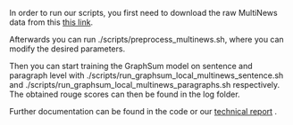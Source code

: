 In order to run our scripts, you first need to download the raw MultiNews data from this [this link](https://github.com/Alex-Fabbri/Multi-News).

Afterwards you can run ./scripts/preprocess_multinews.sh, where you can modify the desired parameters.

Then you can start training the GraphSum model on sentence and paragraph level with ./scripts/run_graphsum_local_multinews_sentence.sh and ./scripts/run_graphsum_local_multinews_paragraphs.sh respectively. The obtained rouge scores can then be found in the log folder.

Further documentation can be found in the code or our [technical report](https://github.com/arnelochner/GBTBMDS/blob/main/technical_report/Project_Data_Science___Text_Summarization___Technical_Report.pdf) .
